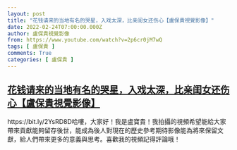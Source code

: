 ```yaml
---
layout: post
title: "花钱请来的当地有名的哭星，入戏太深，比亲闺女还伤心【盧保貴視覺影像】"
date: 2022-02-24T07:00:00.000Z
author: 盧保貴視覺影像
from: https://www.youtube.com/watch?v=2p6cr0jM7wQ
tags: [ 盧保貴 ]
comments: True
categories: [ 盧保貴 ]
---
```

<!--1645686000000-->
[花钱请来的当地有名的哭星，入戏太深，比亲闺女还伤心【盧保貴視覺影像】](https://www.youtube.com/watch?v=2p6cr0jM7wQ)
------

<div>
https://bit.ly/2YsRD8D哈嘍，大家好！我是盧寶貴！我拍攝的視頻希望能給大家帶來貢獻能夠留存後世，能成為後人對現在的歷史參考期待影像能為將來保留文獻，給人們帶來更多的意義與思考。喜歡我的視頻記得評論哦！
</div>
